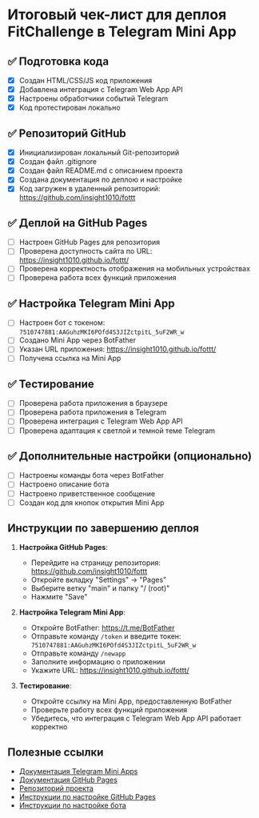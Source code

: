 # Итоговый чек-лист для деплоя FitChallenge в Telegram Mini App

## ✅ Подготовка кода

- [x] Создан HTML/CSS/JS код приложения
- [x] Добавлена интеграция с Telegram Web App API
- [x] Настроены обработчики событий Telegram
- [x] Код протестирован локально

## ✅ Репозиторий GitHub

- [x] Инициализирован локальный Git-репозиторий
- [x] Создан файл .gitignore
- [x] Создан файл README.md с описанием проекта
- [x] Создана документация по деплою и настройке
- [x] Код загружен в удаленный репозиторий: https://github.com/insight1010/fottt

## ✅ Деплой на GitHub Pages

- [ ] Настроен GitHub Pages для репозитория
- [ ] Проверена доступность сайта по URL: https://insight1010.github.io/fottt/
- [ ] Проверена корректность отображения на мобильных устройствах
- [ ] Проверена работа всех функций приложения

## ✅ Настройка Telegram Mini App

- [ ] Настроен бот с токеном: `7510747881:AAGuhzMKI6POfd4S3JIZctpitL_5uF2WR_w`
- [ ] Создано Mini App через BotFather
- [ ] Указан URL приложения: https://insight1010.github.io/fottt/
- [ ] Получена ссылка на Mini App

## ✅ Тестирование

- [ ] Проверена работа приложения в браузере
- [ ] Проверена работа приложения в Telegram
- [ ] Проверена интеграция с Telegram Web App API
- [ ] Проверена адаптация к светлой и темной теме Telegram

## ✅ Дополнительные настройки (опционально)

- [ ] Настроены команды бота через BotFather
- [ ] Настроено описание бота
- [ ] Настроено приветственное сообщение
- [ ] Создан код для кнопок открытия Mini App

## Инструкции по завершению деплоя

1. **Настройка GitHub Pages**:
   - Перейдите на страницу репозитория: https://github.com/insight1010/fottt
   - Откройте вкладку "Settings" → "Pages"
   - Выберите ветку "main" и папку "/ (root)"
   - Нажмите "Save"

2. **Настройка Telegram Mini App**:
   - Откройте BotFather: https://t.me/BotFather
   - Отправьте команду `/token` и введите токен: `7510747881:AAGuhzMKI6POfd4S3JIZctpitL_5uF2WR_w`
   - Отправьте команду `/newapp`
   - Заполните информацию о приложении
   - Укажите URL: https://insight1010.github.io/fottt/

3. **Тестирование**:
   - Откройте ссылку на Mini App, предоставленную BotFather
   - Проверьте работу всех функций приложения
   - Убедитесь, что интеграция с Telegram Web App API работает корректно

## Полезные ссылки

- [Документация Telegram Mini Apps](https://core.telegram.org/bots/webapps)
- [Документация GitHub Pages](https://docs.github.com/en/pages)
- [Репозиторий проекта](https://github.com/insight1010/fottt)
- [Инструкции по настройке GitHub Pages](github-pages-setup.md)
- [Инструкции по настройке бота](tma-bot-setup.md) 
